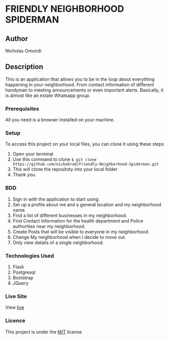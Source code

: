 # FRIENDLY NEIGHBORHOOD SPIDERMAN

## Author

Nicholas Omondi

## Description

This is an application that allows you to be in the loop about everything happening in your neighborhood. From contact information of different handyman to meeting announcements or even important alerts. Basically, it is almost like an estate Whatsapp group.

### Prerequisites

All you need is a browser installed on your machine.

### Setup

To access this project on your local files, you can clone it using these steps

1. Open your terminal
2. Use this command to clone `$ git clone https://github.com/nickobrad/Friendly-Neighborhood-Spiderman.git`
3. This will clone the repositoty into your local folder
4. Thank you.

### BDD

1. Sign in with the application to start using.
2. Set up a profile about me and a general location and my neighborhood name.
3. Find a list of different businesses in my neighborhood.
4. Find Contact Information for the health department and Police authorities near my neighborhood.
5. Create Posts that will be visible to everyone in my neighborhood.
6. Change My neighborhood when I decide to move out.
7. Only view details of a single neighborhood.

### Technologies Used

1. Flask
2. Postgresql
3. Bootstrap
4. JQuery

### Live Site

View [live](https://hood-news-moringa.herokuapp.com/)

### Licence

This project is under the [MIT](license) license

